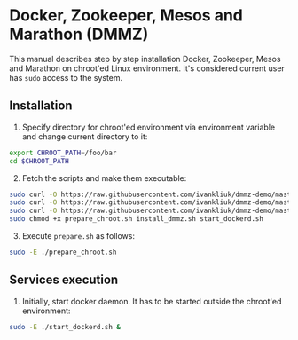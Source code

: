 Docker, Zookeeper, Mesos and Marathon (DMMZ)
============================================

This manual describes step by step installation Docker, Zookeeper, Mesos and 
Marathon on chroot'ed Linux environment. It's considered current user has 
``sudo`` access to the system.

Installation
------------

1) Specify directory for chroot'ed environment via environment variable and
change current directory to it:
```bash
export CHROOT_PATH=/foo/bar
cd $CHROOT_PATH
```
2) Fetch the scripts and make them executable:
```bash
sudo curl -O https://raw.githubusercontent.com/ivankliuk/dmmz-demo/master/prepare_chroot.sh
sudo curl -O https://raw.githubusercontent.com/ivankliuk/dmmz-demo/master/install_dmmz.sh
sudo curl -O https://raw.githubusercontent.com/ivankliuk/dmmz-demo/master/start_dockerd.sh
sudo chmod +x prepare_chroot.sh install_dmmz.sh start_dockerd.sh
```

3) Execute ``prepare.sh`` as follows:
```bash
sudo -E ./prepare_chroot.sh
```

Services execution
------------------

1) Initially, start docker daemon. It has to be started outside the chroot'ed
environment:
```bash
sudo -E ./start_dockerd.sh &
```
